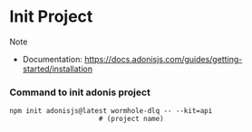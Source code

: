 # Init Project
> [!NOTE]  
> -  Documentation: https://docs.adonisjs.com/guides/getting-started/installation


### Command to init adonis project
``` 
npm init adonisjs@latest wormhole-dlq -- --kit=api 
                      # (project name)
```

